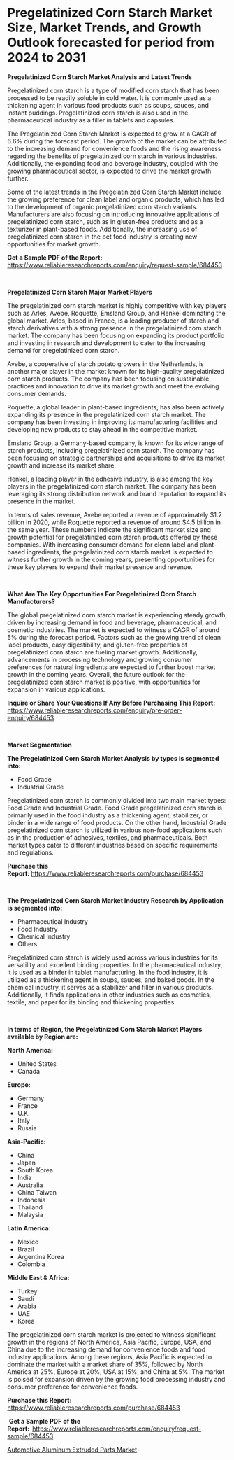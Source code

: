 <p><h1>Pregelatinized Corn Starch Market Size, Market Trends, and Growth Outlook forecasted for period from 2024 to 2031</h1></p><p><strong>Pregelatinized Corn Starch Market Analysis and Latest Trends</strong></p>
<p><p>Pregelatinized corn starch is a type of modified corn starch that has been processed to be readily soluble in cold water. It is commonly used as a thickening agent in various food products such as soups, sauces, and instant puddings. Pregelatinized corn starch is also used in the pharmaceutical industry as a filler in tablets and capsules.</p><p>The Pregelatinized Corn Starch Market is expected to grow at a CAGR of 6.6% during the forecast period. The growth of the market can be attributed to the increasing demand for convenience foods and the rising awareness regarding the benefits of pregelatinized corn starch in various industries. Additionally, the expanding food and beverage industry, coupled with the growing pharmaceutical sector, is expected to drive the market growth further.</p><p>Some of the latest trends in the Pregelatinized Corn Starch Market include the growing preference for clean label and organic products, which has led to the development of organic pregelatinized corn starch variants. Manufacturers are also focusing on introducing innovative applications of pregelatinized corn starch, such as in gluten-free products and as a texturizer in plant-based foods. Additionally, the increasing use of pregelatinized corn starch in the pet food industry is creating new opportunities for market growth.</p></p>
<p><strong>Get a Sample PDF of the Report:&nbsp;</strong> <a href="https://www.reliableresearchreports.com/enquiry/request-sample/684453">https://www.reliableresearchreports.com/enquiry/request-sample/684453</a></p>
<p>&nbsp;</p>
<p><strong>Pregelatinized Corn Starch Major Market Players</strong></p>
<p><p>The pregelatinized corn starch market is highly competitive with key players such as Arles, Avebe, Roquette, Emsland Group, and Henkel dominating the global market. Arles, based in France, is a leading producer of starch and starch derivatives with a strong presence in the pregelatinized corn starch market. The company has been focusing on expanding its product portfolio and investing in research and development to cater to the increasing demand for pregelatinized corn starch.</p><p>Avebe, a cooperative of starch potato growers in the Netherlands, is another major player in the market known for its high-quality pregelatinized corn starch products. The company has been focusing on sustainable practices and innovation to drive its market growth and meet the evolving consumer demands.</p><p>Roquette, a global leader in plant-based ingredients, has also been actively expanding its presence in the pregelatinized corn starch market. The company has been investing in improving its manufacturing facilities and developing new products to stay ahead in the competitive market.</p><p>Emsland Group, a Germany-based company, is known for its wide range of starch products, including pregelatinized corn starch. The company has been focusing on strategic partnerships and acquisitions to drive its market growth and increase its market share.</p><p>Henkel, a leading player in the adhesive industry, is also among the key players in the pregelatinized corn starch market. The company has been leveraging its strong distribution network and brand reputation to expand its presence in the market.</p><p>In terms of sales revenue, Avebe reported a revenue of approximately $1.2 billion in 2020, while Roquette reported a revenue of around $4.5 billion in the same year. These numbers indicate the significant market size and growth potential for pregelatinized corn starch products offered by these companies. With increasing consumer demand for clean label and plant-based ingredients, the pregelatinized corn starch market is expected to witness further growth in the coming years, presenting opportunities for these key players to expand their market presence and revenue.</p></p>
<p>&nbsp;</p>
<p><strong>What Are The Key Opportunities For Pregelatinized Corn Starch Manufacturers?</strong></p>
<p><p>The global pregelatinized corn starch market is experiencing steady growth, driven by increasing demand in food and beverage, pharmaceutical, and cosmetic industries. The market is expected to witness a CAGR of around 5% during the forecast period. Factors such as the growing trend of clean label products, easy digestibility, and gluten-free properties of pregelatinized corn starch are fueling market growth. Additionally, advancements in processing technology and growing consumer preferences for natural ingredients are expected to further boost market growth in the coming years. Overall, the future outlook for the pregelatinized corn starch market is positive, with opportunities for expansion in various applications.</p></p>
<p><strong>Inquire or Share Your Questions If Any Before Purchasing This Report:</strong> <a href="https://www.reliableresearchreports.com/enquiry/pre-order-enquiry/684453">https://www.reliableresearchreports.com/enquiry/pre-order-enquiry/684453</a></p>
<p>&nbsp;</p>
<p><strong>Market Segmentation</strong></p>
<p><strong>The Pregelatinized Corn Starch Market Analysis by types is segmented into:</strong></p>
<p><ul><li>Food Grade</li><li>Industrial Grade</li></ul></p>
<p><p>Pregelatinized corn starch is commonly divided into two main market types: Food Grade and Industrial Grade. Food Grade pregelatinized corn starch is primarily used in the food industry as a thickening agent, stabilizer, or binder in a wide range of food products. On the other hand, Industrial Grade pregelatinized corn starch is utilized in various non-food applications such as in the production of adhesives, textiles, and pharmaceuticals. Both market types cater to different industries based on specific requirements and regulations.</p></p>
<p><strong>Purchase this Report:&nbsp;</strong><a href="https://www.reliableresearchreports.com/purchase/684453">https://www.reliableresearchreports.com/purchase/684453</a></p>
<p>&nbsp;</p>
<p><strong>The Pregelatinized Corn Starch Market Industry Research by Application is segmented into:</strong></p>
<p><ul><li>Pharmaceutical Industry</li><li>Food Industry</li><li>Chemical Industry</li><li>Others</li></ul></p>
<p><p>Pregelatinized corn starch is widely used across various industries for its versatility and excellent binding properties. In the pharmaceutical industry, it is used as a binder in tablet manufacturing. In the food industry, it is utilized as a thickening agent in soups, sauces, and baked goods. In the chemical industry, it serves as a stabilizer and filler in various products. Additionally, it finds applications in other industries such as cosmetics, textile, and paper for its binding and thickening properties.</p></p>
<p>&nbsp;</p>
<p><strong>In terms of Region, the Pregelatinized Corn Starch Market Players available by Region are:</strong></p>
<p>
    <p> <strong> North America: </strong>
        <ul>
            <li>United States</li>
            <li>Canada</li>
        </ul>
        </p> 
    <p> <strong> Europe: </strong>
        <ul>
            <li>Germany</li>
            <li>France</li>
            <li>U.K.</li>
            <li>Italy</li>
            <li>Russia</li>
        </ul>
        </p> 
    <p> <strong> Asia-Pacific: </strong>
        <ul>
            <li>China</li>
            <li>Japan</li>
            <li>South Korea</li>
            <li>India</li>
            <li>Australia</li>
            <li>China Taiwan</li>
            <li>Indonesia</li>
            <li>Thailand</li>
            <li>Malaysia</li>
        </ul>
        </p> 
    <p> <strong> Latin America: </strong>
        <ul>
            <li>Mexico</li>
            <li>Brazil</li>
            <li>Argentina Korea</li>
            <li>Colombia</li>
        </ul>
        </p> 
    <p> <strong> Middle East & Africa: </strong>
        <ul>
            <li>Turkey</li>
            <li>Saudi</li>
            <li>Arabia</li>
            <li>UAE</li>
            <li>Korea</li>
        </ul>
    </p>
    </p>
<p><p>The pregelatinized corn starch market is projected to witness significant growth in the regions of North America, Asia Pacific, Europe, USA, and China due to the increasing demand for convenience foods and food industry applications. Among these regions, Asia Pacific is expected to dominate the market with a market share of 35%, followed by North America at 25%, Europe at 20%, USA at 15%, and China at 5%. The market is poised for expansion driven by the growing food processing industry and consumer preference for convenience foods.</p></p>
<p><strong>Purchase this Report: </strong><a href="https://www.reliableresearchreports.com/purchase/684453">https://www.reliableresearchreports.com/purchase/684453</a></p>
<p>&nbsp;<strong>Get a Sample PDF of the Report:&nbsp;&nbsp;</strong><a href="https://www.reliableresearchreports.com/enquiry/request-sample/684453">https://www.reliableresearchreports.com/enquiry/request-sample/684453</a></p>
<p><strong></strong></p>
<p><p><a href="https://nifty-kite-d51.notion.site/Automotive-Aluminum-Extruded-Parts-Market-A-Comprehensive-Report-of-its-Market-Share-Growth-Trend-4ceb1766b217441f8fc7447eff1ba6fd">Automotive Aluminum Extruded Parts Market</a></p></p>